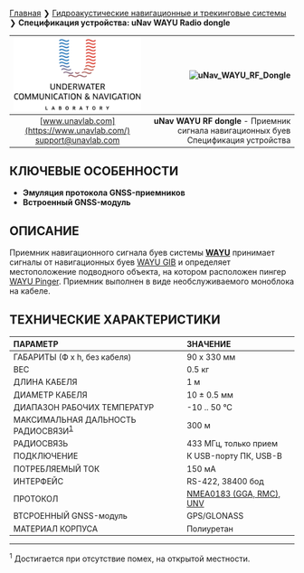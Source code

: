[Главная](/README_RU) ❯ [Гидроакустические навигационные и трекинговые системы](/navigation_and_tracking_systems_ru) ❯ **Спецификация устройства: uNav WAYU Radio dongle**

<div style="page-break-after: always;"></div>

| ![logo](/documentation/sm_logo.png) | ![uNav_WAYU_RF_Dongle](https://github.com/user-attachments/assets/af9e12d0-f100-4720-9b54-22a1f8ed8498) |
| :---: | ---: |
| [www.unavlab.com](https://www.unavlab.com/) <br/> [support@unavlab.com](mailto:support@unavlab.com) | **uNav WAYU RF dongle** - Приемник сигнала навигационных буев <br/> Спецификация устройства |

## КЛЮЧЕВЫЕ ОСОБЕННОСТИ

* **Эмуляция протокола GNSS-приемников**
* **Встроенный GNSS-модуль**

## ОПИСАНИЕ

Приемник навигационного сигнала буев системы **[WAYU](WAYU_DataBrief_ru.md)** принимает сигналы от навигационных буев [WAYU GIB](WAYU_GIB_Specification_ru.md) и определяет местоположение подводного объекта, на котором расположен пингер [WAYU Pinger](WAYU_Pinger_Specification_ru.md). Приемник выполнен в виде необслуживаемого моноблока на кабеле.

<div style="page-break-after: always;"></div>

## ТЕХНИЧЕСКИЕ ХАРАКТЕРИСТИКИ

| ПАРАМЕТР | ЗНАЧЕНИЕ |
| :--- | :--- |
| ГАБАРИТЫ (Ф х h, без кабеля) | 90 x 330 мм |
| ВЕС | 0.5 кг |
| ДЛИНА КАБЕЛЯ | 1 м |
| ДИАМЕТР КАБЕЛЯ | 10 ± 0.5 мм |
| ДИАПАЗОН РАБОЧИХ ТЕМПЕРАТУР | -10 .. 50 °С |
| МАКСИМАЛЬНАЯ ДАЛЬНОСТЬ РАДИОСВЯЗИ<sup>[1](#footnote1)</sup> | 300 м |
| РАДИОСВЯЗЬ | 433 МГц, только прием |
| ПОДКЛЮЧЕНИЕ | К USB-порту ПК, USB-B |
| ПОТРЕБЛЯЕМЫЙ ТОК | 150 мА |
| ИНТЕРФЕЙС | RS-422, 38400 бод |
| ПРОТОКОЛ | [NMEA0183 (GGA, RMC), UNV](documentation/RU/RWLT/uNav_protocol_specification_ru) |
| ВТСРОЕННЫЙ GNSS-модуль | GPS/GLONASS |
| МАТЕРИАЛ КОРПУСА | Полиуретан |

________________
<a name="footnote1"><sup>1</sup></a> Достигается при отсутствие помех, на открытой местности.  

<div style="page-break-after: always;"></div>
